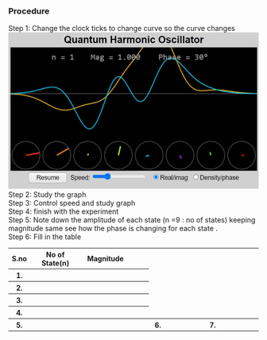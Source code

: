 ### Procedure
Step 1: Change the clock ticks to change curve so the curve changes<br />
![image](images/image5.jpg)<br />
Step 2: Study the graph<br />
Step 3: Control speed and study graph<br />
Step 4: finish with the experiment<br />
Step 5: Note down the amplitude of each state (n =9 : no of states) keeping magnitude same see how the phase is changing for each state .<br />
Step 6: Fill in the table<br />
<table style="width:100%">
<tr>
<th style="width:0.5%" >S.no</th>
<th style="width:20%">No of State(n)</th>
<th style="width:20%">Magnitude</th>		
</tr>
<tr>
<th>1.</th>
<th></th>
<th></th>
<th></th>
<th></th>
</tr>
<tr>
<th>2.</th>
<th></th>
<th></th>
<th></th>
<th></th>
</tr>
<tr>
<th>3.</th>
<th></th>
<th></th>
<th></th>
<th></th>
</tr>
<th>4.</th>
<th></th>
<th></th>
<th></th>
<th></th>
</tr>
<th>5.</th>
<th></th>
<th></th>
<th></th>
<th></th>
<th>6.</th>
<th></th>
<th></th>
<th></th>
<th></th>
<th>7.</th>
<th></th>
<th></th>
<th></th>
<th></th>
</tr>
</table>

